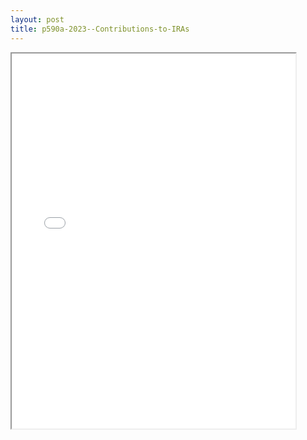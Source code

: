 ```yaml
---
layout: post
title: p590a-2023--Contributions-to-IRAs
---
```


<div class="pdf-container">
<iframe src="/ea//_pdf-2-md/p590a-2023--Contributions-to-IRAs.pdf" height="600" width="90%" allowFullScreen="true"></iframe>
</div>

